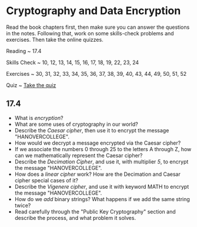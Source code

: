 # Cryptography and Data Encryption

Read the book chapters first, then make sure you can answer the questions in the notes. Following that, work on some skills-check problems and exercises. Then take the online quizzes.

Reading
  ~ 17.4

Skills Check
  ~ 10, 12, 13, 14, 15, 16, 17, 18, 19, 22, 23, 24

Exercises
  ~ 30, 31, 32, 33, 34, 35, 36, 37, 38, 39, 40, 43, 44, 49, 50, 51, 52

Quiz
  ~ [Take the quiz](https://moodle.hanover.edu/mod/quiz/view.php?id=5200)

## 17.4

- What is *encryption*?
- What are some uses of cryptography in our world?
- Describe the *Caesar cipher*, then use it to encrypt the message "HANOVERCOLLEGE".
- How would we decrypt a message encrypted via the Caesar cipher?
- If we associate the numbers 0 through 25 to the letters A through Z, how can we mathematically represent the Caesar cipher?
- Describe the *Decimation Cipher*, and use it, with multiplier *5*, to encrypt the message "HANOVERCOLLEGE".
- How does a *linear cipher* work? How are the Decimation and Caesar cipher special cases of it?
- Describe the *Vigenere cipher*, and use it with keyword MATH to encrypt the message "HANOVERCOLLEGE".
- How do we *add* binary strings? What happens if we add the same string twice?
- Read carefully through the "Public Key Cryptography" section and describe the process, and what problem it solves.
